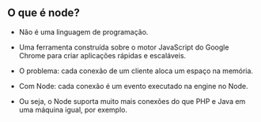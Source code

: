## O que é node?

- Não é uma linguagem de programação.

- Uma ferramenta construída sobre o motor JavaScript do Google Chrome para criar aplicações rápidas e escaláveis.

- O problema: cada conexão de um cliente aloca um espaço na memória.

- Com Node: cada conexão é um evento executado na engine no Node.

- Ou seja, o Node suporta muito mais conexões do que PHP e Java em uma máquina igual, por exemplo.

